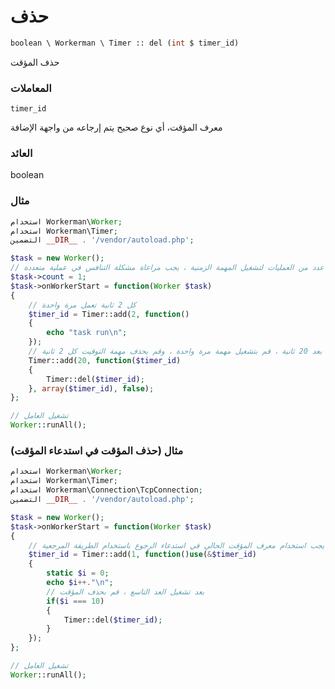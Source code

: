 # حذف
```php
boolean \ Workerman \ Timer :: del (int $ timer_id)
```
حذف المؤقت 

### المعاملات
```timer_id```

معرف المؤقت، أي نوع صحيح يتم إرجاعه من واجهة الإضافة

### العائد
boolean


### مثال
```php
استخدام Workerman\Worker;
استخدام Workerman\Timer;
التضمين __DIR__ . '/vendor/autoload.php';

$task = new Worker();
// فتح عدد من العمليات لتشغيل المهمة الزمنية ، يجب مراعاة مشكلة التنافس في عملية متعددة
$task->count = 1;
$task->onWorkerStart = function(Worker $task)
{
    // كل 2 ثانية تعمل مرة واحدة
    $timer_id = Timer::add(2, function()
    {
        echo "task run\n";
    });
    // بعد 20 ثانية ، قم بتشغيل مهمة مرة واحدة ، وقم بحذف مهمة التوقيت كل 2 ثانية
    Timer::add(20, function($timer_id)
    {
        Timer::del($timer_id);
    }, array($timer_id), false);
};

// تشغيل العامل
Worker::runAll();
```

### مثال (حذف المؤقت في استدعاء المؤقت)
```php
استخدام Workerman\Worker;
استخدام Workerman\Timer;
استخدام Workerman\Connection\TcpConnection;
التضمين __DIR__ . '/vendor/autoload.php';

$task = new Worker();
$task->onWorkerStart = function(Worker $task)
{
    // يرجى ملاحظة أنه يجب استخدام معرف المؤقت الحالي في استدعاء الرجوع باستخدام الطريقة المرجعية (&)
    $timer_id = Timer::add(1, function()use(&$timer_id)
    {
        static $i = 0;
        echo $i++."\n";
        // بعد تشغيل العد التاسع ، قم بحذف المؤقت
        if($i === 10)
        {
            Timer::del($timer_id);
        }
    });
};

// تشغيل العامل
Worker::runAll();
```
